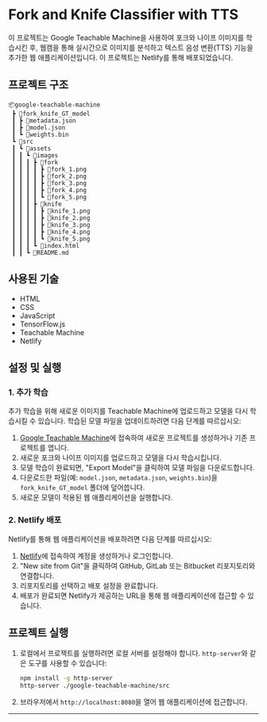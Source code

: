 # Fork and Knife Classifier with TTS

이 프로젝트는 Google Teachable Machine을 사용하여 포크와 나이프 이미지를 학습시킨 후, 웹캠을 통해 실시간으로 이미지를 분석하고 텍스트 음성 변환(TTS) 기능을 추가한 웹 애플리케이션입니다. 이 프로젝트는 Netlify를 통해 배포되었습니다.

## 프로젝트 구조

```
📦google-teachable-machine
 ┣ 📂fork_knife_GT_model
 ┃ ┣ 📜metadata.json
 ┃ ┣ 📜model.json
 ┃ ┗ 📜weights.bin
 ┗ 📂src
 ┃ ┗ 📂assets
 ┃ ┃ ┗ 📂images
 ┃ ┃ ┃ ┣ 📂fork
 ┃ ┃ ┃ ┃ ┣ 📜fork_1.png
 ┃ ┃ ┃ ┃ ┣ 📜fork_2.png
 ┃ ┃ ┃ ┃ ┣ 📜fork_3.png
 ┃ ┃ ┃ ┃ ┣ 📜fork_4.png
 ┃ ┃ ┃ ┃ ┗ 📜fork_5.png
 ┃ ┃ ┃ ┣ 📂knife
 ┃ ┃ ┃ ┃ ┣ 📜knife_1.png
 ┃ ┃ ┃ ┃ ┣ 📜knife_2.png
 ┃ ┃ ┃ ┃ ┣ 📜knife_3.png
 ┃ ┃ ┃ ┃ ┣ 📜knife_4.png
 ┃ ┃ ┃ ┃ ┗ 📜knife_5.png
 ┃ ┃ ┃ ┗ 📜index.html
 ┃ ┃ ┗ 📜README.md
```

## 사용된 기술

- HTML
- CSS
- JavaScript
- TensorFlow.js
- Teachable Machine
- Netlify

## 설정 및 실행

### 1. 추가 학습

추가 학습을 위해 새로운 이미지를 Teachable Machine에 업로드하고 모델을 다시 학습시킬 수 있습니다. 학습된 모델 파일을 업데이트하려면 다음 단계를 따르십시오:

1. [Google Teachable Machine](https://teachablemachine.withgoogle.com/)에 접속하여 새로운 프로젝트를 생성하거나 기존 프로젝트를 엽니다.
2. 새로운 포크와 나이프 이미지를 업로드하고 모델을 다시 학습시킵니다.
3. 모델 학습이 완료되면, "Export Model"을 클릭하여 모델 파일을 다운로드합니다.
4. 다운로드한 파일(예: `model.json`, `metadata.json`, `weights.bin`)을 `fork_knife_GT_model` 폴더에 덮어씁니다.
5. 새로운 모델이 적용된 웹 애플리케이션을 실행합니다.

### 2. Netlify 배포

Netlify를 통해 웹 애플리케이션을 배포하려면 다음 단계를 따르십시오:

1. [Netlify](https://www.netlify.com/)에 접속하여 계정을 생성하거나 로그인합니다.
2. "New site from Git"을 클릭하여 GitHub, GitLab 또는 Bitbucket 리포지토리와 연결합니다.
3. 리포지토리를 선택하고 배포 설정을 완료합니다.
4. 배포가 완료되면 Netlify가 제공하는 URL을 통해 웹 애플리케이션에 접근할 수 있습니다.

## 프로젝트 실행

1. 로컬에서 프로젝트를 실행하려면 로컬 서버를 설정해야 합니다. `http-server`와 같은 도구를 사용할 수 있습니다:

   ```sh
   npm install -g http-server
   http-server ./google-teachable-machine/src
   ```

2. 브라우저에서 `http://localhost:8080`을 열어 웹 애플리케이션에 접근합니다.

---
